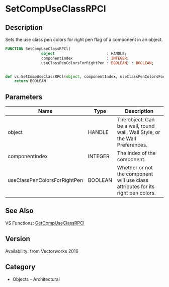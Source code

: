 # SetCompUseClassRPCl

## Description
Sets the use class pen colors for right pen flag of a component in an object.

```pascal
FUNCTION SetCompUseClassRPCl(
				object                       : HANDLE;
				componentIndex               : INTEGER;
				useClassPenColorsForRightPen : BOOLEAN) : BOOLEAN;
```

```python

def vs.SetCompUseClassRPCl(object, componentIndex, useClassPenColorsForRightPen):
    return BOOLEAN
```

## Parameters
|Name|Type|Description|
|---|---|---|
|object|HANDLE|The object. Can be a wall, round wall, Wall Style, or the Wall Preferences.|
|componentIndex|INTEGER|The index of the component.|
|useClassPenColorsForRightPen|BOOLEAN|Whether or not the component will use class attributes for its right pen colors.|

## See Also
VS Functions:
[GetCompUseClassRPCl](GetCompUseClassRPCl.md)

## Version
Availability: from Vectorworks 2016
## Category
* Objects - Architectural

